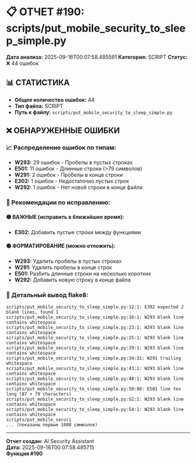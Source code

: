 # 📋 ОТЧЕТ #190: scripts/put_mobile_security_to_sleep_simple.py

**Дата анализа:** 2025-09-16T00:07:58.485591
**Категория:** SCRIPT
**Статус:** ❌ 44 ошибок

## 📊 СТАТИСТИКА

- **Общее количество ошибок:** 44
- **Тип файла:** SCRIPT
- **Путь к файлу:** `scripts/put_mobile_security_to_sleep_simple.py`

## ❌ ОБНАРУЖЕННЫЕ ОШИБКИ

### 📈 Распределение ошибок по типам:

- **W293:** 29 ошибок - Пробелы в пустых строках
- **E501:** 11 ошибок - Длинные строки (>79 символов)
- **W291:** 2 ошибок - Пробелы в конце строки
- **E302:** 1 ошибок - Недостаточно пустых строк
- **W292:** 1 ошибок - Нет новой строки в конце файла

### 🎯 Рекомендации по исправлению:

#### 🟡 ВАЖНЫЕ (исправить в ближайшее время):
- **E302:** Добавить пустые строки между функциями

#### 🟢 ФОРМАТИРОВАНИЕ (можно отложить):
- **W293:** Удалить пробелы в пустых строках
- **W291:** Удалить пробелы в конце строк
- **E501:** Разбить длинные строки на несколько коротких
- **W292:** Добавить новую строку в конце файла

### 📝 Детальный вывод flake8:

```
scripts/put_mobile_security_to_sleep_simple.py:12:1: E302 expected 2 blank lines, found 1
scripts/put_mobile_security_to_sleep_simple.py:16:1: W293 blank line contains whitespace
scripts/put_mobile_security_to_sleep_simple.py:23:1: W293 blank line contains whitespace
scripts/put_mobile_security_to_sleep_simple.py:25:1: W293 blank line contains whitespace
scripts/put_mobile_security_to_sleep_simple.py:29:1: W293 blank line contains whitespace
scripts/put_mobile_security_to_sleep_simple.py:34:31: W291 trailing whitespace
scripts/put_mobile_security_to_sleep_simple.py:43:1: W293 blank line contains whitespace
scripts/put_mobile_security_to_sleep_simple.py:48:1: W293 blank line contains whitespace
scripts/put_mobile_security_to_sleep_simple.py:50:80: E501 line too long (87 > 79 characters)
scripts/put_mobile_security_to_sleep_simple.py:52:1: W293 blank line contains whitespace
scripts/put_mobile_security_to_sleep_simple.py:54:1: W293 blank line contains whitespace
scripts/put_mobile_securi
... (показаны первые 1000 символов)
```

---
**Отчет создан:** AI Security Assistant  
**Дата:** 2025-09-16T00:07:58.485715  
**Функция #190**
